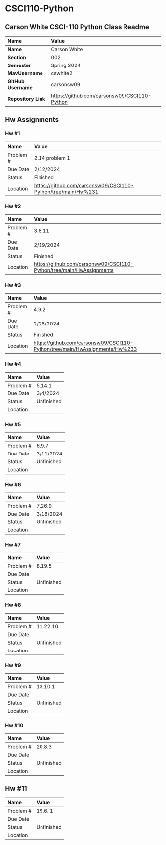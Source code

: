 # CSCI110-Python

## Carson White CSCI-110 Python Class Readme

| Name | Value |
| :--- | :--- |
| **Name** | Carson White |
| **Section** | 002 |
| **Semester** | Spring 2024 |
| **MavUsername** | cswhite2 |
| **GitHub Username** | carsonsw09 |
| **Repository Link** | https://github.com/carsonsw09/CSCI110-Python |

## Hw Assignments 

### Hw #1

| Name | Value |
| :--- | :--- |
| Problem # | 2.14 problem 1 |
| Due Date | 2/12/2024 |
| Status | Finished |
| Location | https://github.com/carsonsw09/CSCI110-Python/tree/main/Hw%231 |

### Hw #2

| Name | Value |
| :--- | :--- |
| Problem # | 3.8.11 |
| Due Date | 2/19/2024 |
| Status | Finished |
| Location | https://github.com/carsonsw09/CSCI110-Python/tree/main/HwAssignments |

### Hw #3

| Name | Value |
| :--- | :--- |
| Problem # | 4.9.2 |
| Due Date | 2/26/2024 |
| Status | Finished |
| Location | https://github.com/carsonsw09/CSCI110-Python/tree/main/HwAssignments/Hw%233 |

### Hw #4

| Name | Value |
| :--- | :--- |
| Problem # | 5.14.1 |
| Due Date | 3/4/2024 |
| Status | Unfinished |
| Location |

### Hw #5

| Name | Value |
| :--- | :--- | 
| Problem # | 6.9.7 |
| Due Date | 3/11/2024 |
| Status | Unfinished |
| Location |

### Hw #6

| Name | Value |
| :--- | :--- |
| Problem # | 7.26.9 |
| Due Date | 3/18/2024 |
| Status | Unfinished |
| Location |

### Hw #7

| Name | Value |
| :--- | :--- |
| Problem # | 8.19.5 |
| Due Date |
| Status | Unfinished |
| Location |

### Hw #8

| Name | Value |
| :--- | :--- |
| Problem # | 11.22.10 |
| Due Date |
| Status | Unfinished |
| Location |

### Hw #9

| Name | Value |
| :--- | :--- |
| Problem # | 13.10.1 |
| Due Date |
| Status | Unfinished |
| Location |

### Hw #10

| Name | Value |
| :--- | :--- |
| Problem # | 20.8.3 |
| Due Date |
| Status | Unfinished |
| Location |

## Hw #11

| Name | Value |
| :--- | :--- |
| Problem # | 19.6. 1 |
| Due Date |
| Status | Unfinished |
| Location |


